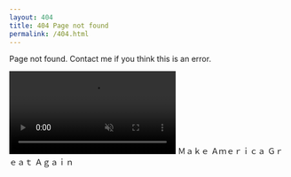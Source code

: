 ```yaml
---
layout: 404
title: 404 Page not found
permalink: /404.html 
---
```

Page not found. Contact me if you think this is an error.

<video id=mywebm src="/webm/MAGA.webm" autoplay preload muted></video>
Ｍａｋｅ Ａｍｅｒｉｃａ Ｇｒｅａｔ Ａｇａｉｎ
